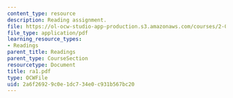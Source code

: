 ```yaml
---
content_type: resource
description: Reading assignment.
file: https://ol-ocw-studio-app-production.s3.amazonaws.com/courses/2-002-mechanics-and-materials-ii-spring-2004/2a6f26929c0e1dc734e0c931b567bc20_ra1.pdf
file_type: application/pdf
learning_resource_types:
- Readings
parent_title: Readings
parent_type: CourseSection
resourcetype: Document
title: ra1.pdf
type: OCWFile
uid: 2a6f2692-9c0e-1dc7-34e0-c931b567bc20
---
```

